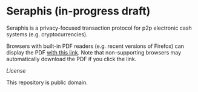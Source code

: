 # Seraphis (in-progress draft)

Seraphis is a privacy-focused transaction protocol for p2p electronic cash systems (e.g. cryptocurrencies).

Browsers with built-in PDF readers (e.g. recent versions of Firefox) can display the PDF [with this link](https://raw.githubusercontent.com/UkoeHB/Seraphis/master/Seraphis-0-0-1.pdf). Note that non-supporting browsers may automatically download the PDF if you click the link.


*License*

This repository is public domain.
